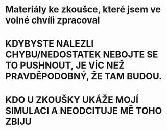 # Materiály ke zkoušce, které jsem ve volné chvíli zpracoval
# KDYBYSTE NALEZLI CHYBU/NEDOSTATEK NEBOJTE SE TO PUSHNOUT, JE VÍC NEŽ PRAVDĚPODOBNÝ, ŽE TAM BUDOU.
# KDO U ZKOUŠKY UKÁŽE MOJÍ SIMULACI A NEODCITUJE MĚ TOHO ZBIJU
